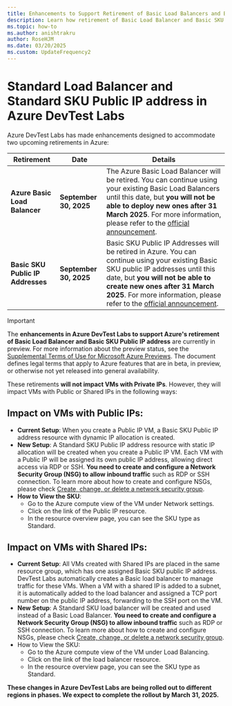 ```yaml
---
title: Enhancements to Support Retirement of Basic Load Balancers and Basic SKU Public IP addresses in Azure
description: Learn how retirement of Basic Load Balancer and Basic SKU Public IP address in Azure will impact VMs provisioned in Azure DevTest Labs.
ms.topic: how-to
ms.author: anishtrakru
author: RoseHJM
ms.date: 03/20/2025
ms.custom: UpdateFrequency2
---
```


# Standard Load Balancer and Standard SKU Public IP address in Azure DevTest Labs

Azure DevTest Labs has made enhancements designed to accommodate two upcoming retirements in Azure:

   |Retirement|Date|Details|
   |---|---|---|
   |**Azure Basic Load Balancer**|**September 30, 2025**|The Azure Basic Load Balancer will be retired. You can continue using your existing Basic Load Balancers until this date, but **you will not be able to deploy new ones after 31 March 2025**. For more information, please refer to the [official announcement](https://azure.microsoft.com/updates?id=azure-basic-load-balancer-will-be-retired-on-30-september-2025-upgrade-to-standard-load-balancer).|
   |**Basic SKU Public IP Addresses**|**September 30, 2025**|Basic SKU Public IP Addresses will be retired in Azure. You can continue using your existing Basic SKU public IP addresses until this date, but **you will not be able to create new ones after 31 March 2025**. For more information, please refer to the [official announcement](https://azure.microsoft.com/updates?id=upgrade-to-standard-sku-public-ip-addresses-in-azure-by-30-september-2025-basic-sku-will-be-retired).|

> [!IMPORTANT]
> The **enhancements in Azure DevTest Labs to support Azure's retirement of Basic Load Balancer and Basic SKU Public IP address** are currently in preview. For more information about the preview status, see the [Supplemental Terms of Use for Microsoft Azure Previews](https://azure.microsoft.com/support/legal/preview-supplemental-terms/). The document defines legal terms that apply to Azure features that are in beta, in preview, or otherwise not yet released into general availability.

These retirements **will not impact VMs with Private IPs**. However, they will impact VMs with Public or Shared IPs in the following ways:

## Impact on VMs with Public IPs:
- **Current Setup**: When you create a Public IP VM, a Basic SKU Public IP address resource with dynamic IP allocation is created.
- **New Setup**: A Standard SKU Public IP address resource with static IP allocation will be created when you create a Public IP VM. Each VM with a Public IP will be assigned its own public IP address, allowing direct access via RDP or SSH. **You need to create and configure a Network Security Group (NSG) to allow inbound traffic** such as RDP or SSH connection. To learn more about how to create and configure NSGs, please check [Create, change, or delete a network security group](https://learn.microsoft.com/azure/virtual-network/manage-network-security-group?tabs=network-security-group-portal).
- **How to View the SKU**:
    - Go to the Azure compute view of the VM under Network settings.
    - Click on the link of the Public IP resource.
    - In the resource overview page, you can see the SKU type as Standard.

## Impact on VMs with Shared IPs:
- **Current Setup**: All VMs created with Shared IPs are placed in the same resource group, which has one assigned Basic SKU public IP address. DevTest Labs automatically creates a Basic load balancer to manage traffic for these VMs. When a VM with a shared IP is added to a subnet, it is automatically added to the load balancer and assigned a TCP port number on the public IP address, forwarding to the SSH port on the VM.
- **New Setup**: A Standard SKU load balancer will be created and used instead of a Basic Load Balancer. **You need to create and configure a Network Security Group (NSG) to allow inbound traffic** such as RDP or SSH connection. To learn more about how to create and configure NSGs, please check [Create, change, or delete a network security group](https://learn.microsoft.com/azure/virtual-network/manage-network-security-group?tabs=network-security-group-portal).
- How to View the SKU:
    - Go to the Azure compute view of the VM under Load Balancing.
    - Click on the link of the load balancer resource.
    - In the resource overview page, you can see the SKU type as Standard.

**These changes in Azure DevTest Labs are being rolled out to different regions in phases. We expect to complete the rollout by March 31, 2025.**